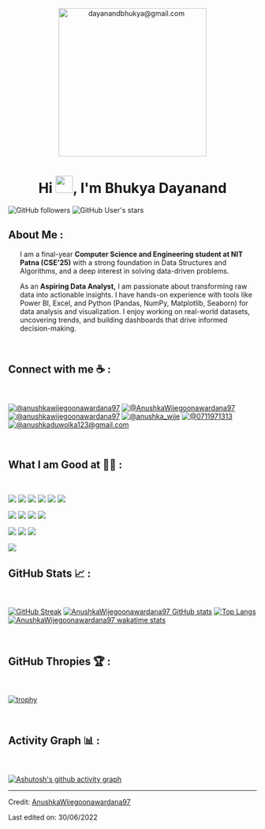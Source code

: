 
  <div align="center" width="50">
    <img alt="dayanandbhukya@gmail.com" src="./assets/oh hi there.png" width="300">
</div>
<h1 align="center">Hi <img src="https://media.giphy.com/media/hvRJCLFzcasrR4ia7z/giphy.gif" width="35">, I'm Bhukya Dayanand</h1>
<p><img src="https://img.shields.io/github/followers/AnushkaWijegoonawardana97?style=social" alt="GitHub followers"> <img src="https://img.shields.io/github/stars/AnushkaWijegoonawardana97?style=social" alt="GitHub User's stars"> </p>
<h2 id="about-me">About Me :</h2>
<ul>
 I am a final-year <strong>Computer Science and Engineering student at NIT Patna (CSE'25)</strong>  with a strong foundation in Data Structures and Algorithms, and a deep interest in solving data-driven problems.

As an <strong> Aspiring Data Analyst,</strong> I am passionate about transforming raw data into actionable insights. I have hands-on experience with tools like Power BI, Excel, and Python (Pandas, NumPy, Matplotlib, Seaborn) for data analysis and visualization. I enjoy working on real-world datasets, uncovering trends, and building dashboards that drive informed decision-making.


</ul>
<br>
<h2 id="connect-with-me-">Connect with me ☕ :</h2>
<br>
<p><a href="https://www.instagram.com/anushkawijegoonawardana97/"><img src="https://img.icons8.com/fluency/48/000000/instagram-new.png" alt="@anushkawijegoonawardana97" title="@anushkawijegoonawardana97"></a> <a href="https://www.facebook.com/AnushkaWijegoonawardana97"><img src="https://img.icons8.com/fluency/48/000000/facebook.png" alt="@AnushkaWijegoonawardana97" title="@AnushkaWijegoonawardana97"></a> <a href="https://www.linkedin.com/in/anushkawijegoonawardana97/"><img src="https://img.icons8.com/fluency/48/000000/linkedin.png" alt="@anushkawijegoonawardana97" title="@anushkawijegoonawardana97"></a> <a href="https://twitter.com/anushka_wije"><img src="https://img.icons8.com/fluency/48/000000/twitter-squared.png" alt="@anushka_wije" title="@anushka_wije"></a> <a href="tel:0711971313"><img src="https://img.icons8.com/fluency/48/000000/phone-disconnected.png" alt="@0711971313" title="@0711971313"></a> <a href="anushkaduwolka123@gmail.com"><img src="https://img.icons8.com/fluency/48/000000/apple-mail.png" alt="@anushkaduwolka123@gmail.com" title="@anushkaduwolka123@gmail.com"></a></p>
<br>
<h2 id="what-i-am-good-at-">What I am Good at 🧑‍💻 :</h2>
<br>
<p><img src="https://img.icons8.com/color/48/000000/html-5--v1.png"> <img src="https://img.icons8.com/color/48/000000/css3.png"> <img src="https://img.icons8.com/color/48/000000/sass.png"> <img src="https://img.icons8.com/color/48/000000/javascript--v1.png"> <img src="https://img.icons8.com/office/48/000000/react.png"> <img src="https://img.icons8.com/color/48/000000/nextjs.png"></p>
<p><img src="https://img.icons8.com/color/48/000000/java-coffee-cup-logo--v1.png"> <img src="https://img.icons8.com/officel/48/000000/php-logo.png"> <img src="https://img.icons8.com/fluency/48/000000/laravel.png"> <img src="https://img.icons8.com/fluency/48/000000/wordpress.png"></p>
<p><img src="https://img.icons8.com/color/48/000000/mysql-logo.png"> <img src="https://img.icons8.com/color/48/000000/mongodb.png"> <img src="https://img.icons8.com/color/48/000000/firebase.png"></p>
<img src="https://img.icons8.com/color/48/000000/npm.png">
<br>
<h2 id="github-stats-">GitHub Stats 📈 :</h2>
<br>
<p><a href="https://git.io/streak-stats"><img src="https://github-readme-streak-stats.herokuapp.com?user=AnushkaWijegoonawardana97&amp;theme=algolia&amp;date_format=M%20j%5B%2C%20Y%5D" alt="GitHub Streak"></a> <a href="https://github.com/AnushkaWijegoonawardana97/github-readme-stats"><img src="https://github-readme-stats.vercel.app/api?username=AnushkaWijegoonawardana97&amp;theme=algolia" alt="AnushkaWijegoonawardana97 GitHub stats"></a> <a href="https://github.com/AnushkaWijegoonawardana97/github-readme-stats"><img src="https://github-readme-stats.vercel.app/api/top-langs/?username=AnushkaWijegoonawardana97&amp;theme=algolia" alt="Top Langs"></a> <a href="https://github.com/WinterWolf97/github-readme-stats"><img src="https://github-readme-stats.vercel.app/api/wakatime?username=WinterWolf97&amp;theme=algolia" alt="AnushkaWijegoonawardana97 wakatime stats"></a></p>
<br>
<h2 id="github-thropies-">GitHub Thropies 🏆 :</h2>
<br>
<p><a href="https://github.com/AnushkaWijegoonawardana97/github-profile-trophy"><img src="https://github-profile-trophy.vercel.app/?username=AnushkaWijegoonawardana97" alt="trophy"></a></p>
<br>
<h2 id="activity-graph-">Activity Graph 📊 :</h2>
<br>
<p><a href="https://github.com/ashutosh00710/github-readme-activity-graph"><img src="https://activity-graph.herokuapp.com/graph?username=AnushkaWijegoonawardana97&amp;bg_color=000&amp;color=fff&amp;line=00E676&amp;point=fff&amp;hide_border=true" alt="Ashutosh's github activity graph"></a></p>
<hr>
<p>Credit: <a href="https://github.com/AnushkaWijegoonawardana97">AnushkaWijegoonawardana97</a></p>
<p>Last edited on: 30/06/2022</p> 
